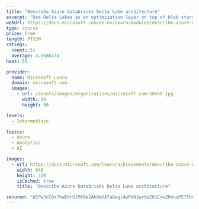 ```yaml
---
title: "Describe Azure Databricks Delta Lake architecture"
excerpt: "Use Delta Lakes as an optimization layer on top of blob storage to ensure reliability and low latency within unified Streaming + Batch data pipelines."
webUrl: https://docs.microsoft.com/en-us/learn/modules/describe-azure-databricks-delta-lake-architecture/
type: course
price: Free
length: PT33M
ratings:
  count: 51
  average: 4.5686274
heat: 50

provider:
  name: Microsoft Learn
  domain: microsoft.com
  images:
    - url: /assets/images/organizations/microsoft.com-50x50.jpg
      width: 50
      height: 50

levels:
  - Intermediate

topics:
  - Azure
  - Analytics
  - AI

images:
  - url: https://docs.microsoft.com/learn/achievements/describe-azure-databricks-delta-lake-architecture-social.png
    width: 640
    height: 320
    isCached: true
    title: "Describe Azure Databricks Delta Lake architecture"

secured: "W1Pw3oIOx7hwEbrGlMfBa2Ak0e6A7aGxgi4wPbNJwv6aZ81C+wZRnnaPE7fbQiZnQddGbmY1qoWe2vWayOp70AoKRaHUa9OsljIVMTL5XhsLM32jSTg0Px0k4KZnvYM8X/FMvO38qlBh556l80X9q6wUS9YDrtKrZPaOrb0TnC+mD2nm7Ag9bJUuILpzAmliOXWWdZFIoEdu2SICe0Lk7+DLvdu+DS4svUMN9pF7eaSE8jnz+n6kgCWiNJ9uT4JCdtyLikgrt19MDRzlLDInc7R322A1yQNSRNGGcckxcRlEX+VaRFmaX7UNGSRvRkKEFmFpdBRGT6ZuEhkuxKXP9nY5LJuWwGbjsFC1YReSyFZKHdl92kOpenzp1E6nhLA7pt2nonY4AJV/DlvM8BFry5GtvgfVQjfEIlYgYW4JYI4=;V3c8fzmLsAGIOJP1zh8ZwA=="
---
```


